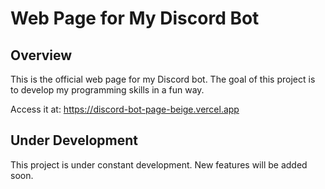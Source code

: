 # Web Page for My Discord Bot

## Overview
This is the official web page for my Discord bot. The goal of this project is to develop my programming skills in a fun way.

Access it at: https://discord-bot-page-beige.vercel.app
## Under Development
This project is under constant development. New features will be added soon.

